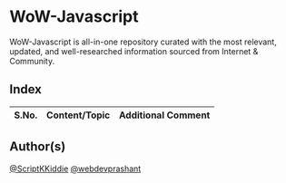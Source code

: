 # WoW-Javascript
WoW-Javascript is all-in-one repository curated with the most relevant, updated, and well-researched information sourced from Internet &amp; Community.

## Index

S.No. | Content/Topic | Additional Comment
--- | --- | ---

## Author(s)

[@ScriptKKiddie](https://github.com/ScriptKKiddie)
[@webdevprashant](https://github.com/webdevprashant)
